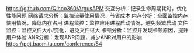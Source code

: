 

https://github.com/Qihoo360/ArgusAPM
交互分析：记录生命周期耗时，优化性能问题
网络请求分析：监控流量使用情况，节省成本
内存分析：全面监控内存使用情况，降低内存占用
进程监控：监控应用进程启动情况，避免频繁启动
文件监控：监控文件大小/变化，避免文件过大
卡顿分析：监控并发现卡顿原因，提升用户体验
ANR分析：发现ANR问题，减少ANR对用户的影响
https://ppt.baomitu.com/conference/84

